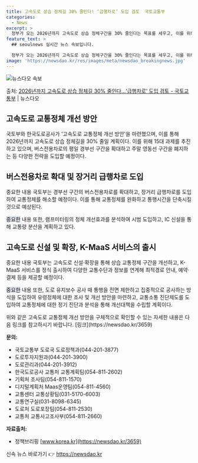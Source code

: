 ```yaml
---
title: 고속도로 상습 정체길 30% 줄인다! ‘급행차로’ 도입 검토  국토교통부
categories:
  - News
excerpt: >
  정부가 오는 2026년까지 고속도로 상습 정체구간을 30% 줄인다는 목표를 세우고, 이를 위해장거리 급행차로…
feature_text: >
  ## seoulnews 실시간 뉴스 속보입니다.

  정부가 오는 2026년까지 고속도로 상습 정체구간을 30% 줄인다는 목표를 세우고, 이를 위해장거리 급행차로…
image: 'https://newsdao.kr/res/images/meta/newsdao_breakingnews.jpg'
---
```


![뉴스다오 속보](https://newsdao.kr/res/images/meta/newsdao_breakingnews.jpg)

<p>출처: <a href="https://newsdao.kr/3659" rel="dofollow">2026년까지 고속도로 상습 정체길 30% 줄인다…‘급행차로’ 도입 검토 - 국토교통부</a> | 뉴스다오</p>

<h2 data-ke-size="size26">고속도로 교통정체 개선 방안</h2>
국토부와 한국도로공사가 '고속도로 교통정체 개선 방안'을 마련했으며, 이를 통해 2026년까지 고속도로 상습 정체길을 30% 줄일 계획이다. 이를 위해 15대 과제를 추진하고 있으며, 버스전용차로의 평일 경부선 구간을 확대하고 주말 영동선 구간을 폐지하는 등 다양한 전략을 도입할 예정이다.

<p data-ke-size="size16"></p>
<h2 data-ke-size="size24">버스전용차로 확대 및 장거리 급행차로 도입</h2>
중요한 내용
국토부는 경부선 구간의 버스전용차로를 확대하고, 장거리 급행차로를 도입하여 교통정체를 해소할 예정이다. 이를 통해 교통정체를 완화하고 통행시간을 단축시킬 것으로 예상된다.

<span style="background-color: #21538527;">중요한</span> 내용
또한, 램프미터링의 정체 개선효과를 분석하여 시범 도입하고, IC 신설을 통해 교통량 분산을 계획하고 있다.

<p data-ke-size="size16"></p>
<h2 data-ke-size="size24">고속도로 신설 및 확장, K-MaaS 서비스의 출시</h2>
중요한 내용
국토부는 고속도로 신설·확장을 통해 상습 교통정체 구간을 개선하고, K-MaaS 서비스를 정식 출시하여 다양한 교통수단과 정보를 연계해 최적경로 안내, 예약·결제 등을 제공할 예정이다.

<span style="background-color: #21538527;">중요한</span> 내용
또한, 도로 유지보수 공사 때 통행을 전면 제한하고 집중적으로 공사하는 방식을 도입하여 유령정체에 대한 조사 및 개선 방안을 마련하고, 교통소통 진단제도를 도입하여 교통정체에 대한 정기 진단과 분석을 통해 개선대책을 수립할 계획이다.

<p data-ke-size="size16"></p>
위와 같은 고속도로 교통정체 개선 방안을 구체적으로 확인할 수 있는 자세한 내용은 다음 링크를 참고하시기 바랍니다. [링크](https://newsdao.kr/3659)

**문의:**
- 국토교통부 도로국 도로정책과(044-201-3877)
- 도로투자지원과(044-201-3900)
- 도로관리과(044-201-3912)
- 한국도로공사 교통처 교통계획팀(054-811-2602)
- 기획처 조사팀(054-811-1570)
- 디지털계획처 Maas운영팀(054-811-4560)
- 교통센터 교통상황팀(031-5170-6003)
- 교통연구실(031-8098-6345)
- 도로처 도로포장팀(054-811-2530)
- 교통처 교통사고조사부(054-811-2660)

**자료출처:**
- 정책브리핑 [www.korea.kr](https://newsdao.kr/3659)
 

신속 뉴스 바로가기 👉 <a href="https://newsdao.kr" rel="dofollow">https://newsdao.kr</a>


